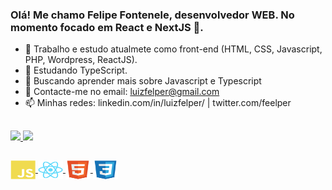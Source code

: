 ### Olá! Me chamo Felipe Fontenele, desenvolvedor WEB. No momento focado em React e NextJS 👋.

- 🔭 Trabalho e estudo atualmete como front-end (HTML, CSS, Javascript, PHP, Wordpress, ReactJS).
- 🌱 Estudando TypeScript.
- 🤔 Buscando aprender mais sobre Javascript e Typescript
- 💬 Contacte-me no email: luizfelper@gmail.com
- 📫 Minhas redes: linkedin.com/in/luizfelper/ | twitter.com/feelper

##

<div style="display: inline_block">
  <a href="https://github.com/luizfelper">
    <img height="165em" src="https://github-readme-stats.vercel.app/api?username=luizfelper&show_icons=true&theme=radical&include_all_commits=true&count_private=true" />
    <img height="165em" src="https://github-readme-stats.vercel.app/api/top-langs/?username=luizfelper&layout=compact&langs_count=16&theme=radical" />
</div>

##
  
<div style="display: inline_block">
  <img align="center" alt="felperJS" height="30" width="40" src="https://raw.githubusercontent.com/devicons/devicon/master/icons/javascript/javascript-plain.svg" />  
  <img align="center" alt="felperReact" height="30" width="40" src="https://raw.githubusercontent.com/devicons/devicon/master/icons/react/react-original.svg" /> 
  <img align="center" alt="felperHTML5" height="30" width="40" src="https://raw.githubusercontent.com/devicons/devicon/master/icons/html5/html5-original.svg" /> 
  <img align="center" alt="felperCSS3" height="30" width="40" src="https://raw.githubusercontent.com/devicons/devicon/master/icons/css3/css3-original.svg" /> 
  
</div>
  
